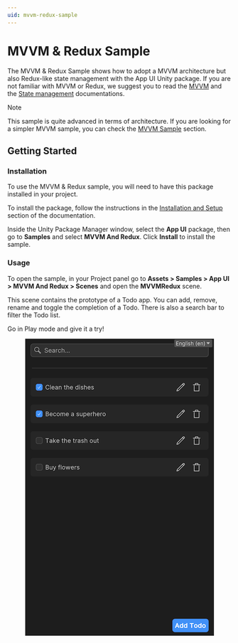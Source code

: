 ```yaml
---
uid: mvvm-redux-sample
---
```


# MVVM & Redux Sample

The MVVM & Redux Sample shows how to adopt a MVVM architecture but also Redux-like state management with the App UI Unity package.
If you are not familiar with MVVM or Redux, we suggest you to read the [MVVM](xref:mvvm-intro) and the 
[State management](xref:state-management) documentations.

> [!NOTE]
> This sample is quite advanced in terms of architecture. If you are looking for a simpler MVVM sample, 
> you can check the [MVVM Sample](xref:mvvm-sample) section.

## Getting Started

### Installation

To use the MVVM & Redux sample, you will need to have this package installed in your project.

To install the package, follow the instructions in the [Installation and Setup](xref:setup)
section of the documentation.

Inside the Unity Package Manager window, select the **App UI** package, then
go to **Samples** and select **MVVM And Redux**. Click **Install** to install the sample.

### Usage

To open the sample, in your Project panel go to
**Assets > Samples > App UI > MVVM And Redux > Scenes** and open the **MVVMRedux** scene.

This scene contains the prototype of a Todo app. You can add, remove, rename and toggle the completion of a Todo. There
is also a search bar to filter the Todo list.

Go in Play mode and give it a try!

<p align="center">
  <img src="images/mvvm-redux-sample.png" alt="MVVM & Redux Sample">
</p>